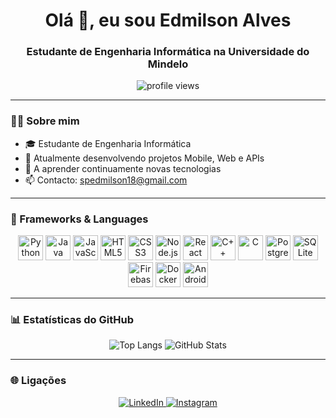 <h1 align="center">Olá 👋, eu sou Edmilson Alves</h1>
<h3 align="center">Estudante de Engenharia Informática na Universidade do Mindelo</h3>

<p align="center">
  <img src="https://komarev.com/ghpvc/?username=Edmilson-999&label=Profile%20views&color=0e75b6&style=flat" alt="profile views" />
</p>

---

### 🧑‍💻 Sobre mim

- 🎓 Estudante de Engenharia Informática
- 🔭 Atualmente desenvolvendo projetos Mobile, Web e APIs
- 🌱 A aprender continuamente novas tecnologias
- 📫 Contacto: spedmilson18@gmail.com

---

### 🚀 Frameworks & Languages

<p align="center">
  <img src="https://cdn.jsdelivr.net/gh/devicons/devicon/icons/python/python-original.svg" height="40" alt="Python" />
  <img src="https://cdn.jsdelivr.net/gh/devicons/devicon/icons/java/java-original.svg" height="40" alt="Java" />
  <img src="https://cdn.jsdelivr.net/gh/devicons/devicon/icons/javascript/javascript-original.svg" height="40" alt="JavaScript" />
  <img src="https://cdn.jsdelivr.net/gh/devicons/devicon/icons/html5/html5-original.svg" height="40" alt="HTML5" />
  <img src="https://cdn.jsdelivr.net/gh/devicons/devicon/icons/css3/css3-original.svg" height="40" alt="CSS3" />
  <img src="https://cdn.jsdelivr.net/gh/devicons/devicon/icons/nodejs/nodejs-original.svg" height="40" alt="Node.js" />
  <img src="https://cdn.jsdelivr.net/gh/devicons/devicon/icons/react/react-original.svg" height="40" alt="React" />
  <img src="https://cdn.jsdelivr.net/gh/devicons/devicon/icons/cplusplus/cplusplus-original.svg" height="40" alt="C++" />
  <img src="https://cdn.jsdelivr.net/gh/devicons/devicon/icons/c/c-original.svg" height="40" alt="C" />
  <img src="https://cdn.jsdelivr.net/gh/devicons/devicon/icons/postgresql/postgresql-original.svg" height="40" alt="PostgreSQL" />
  <img src="https://cdn.jsdelivr.net/gh/devicons/devicon/icons/sqlite/sqlite-original.svg" height="40" alt="SQLite" />
  <img src="https://cdn.jsdelivr.net/gh/devicons/devicon/icons/firebase/firebase-plain.svg" height="40" alt="Firebase" />
  <img src="https://cdn.jsdelivr.net/gh/devicons/devicon/icons/docker/docker-original.svg" height="40" alt="Docker" />
  <img src="https://cdn.jsdelivr.net/gh/devicons/devicon/icons/androidstudio/androidstudio-original.svg" height="40" alt="Android Studio" />
</p>

---

### 📊 Estatísticas do GitHub

<p align="center">
  <img src="https://github-readme-stats.vercel.app/api/top-langs/?username=Edmilson-999&layout=compact&theme=dracula" alt="Top Langs" />
  <img src="https://github-readme-stats.vercel.app/api?username=Edmilson-999&show_icons=true&theme=dracula" alt="GitHub Stats" />
</p>

---

### 🌐 Ligações

<p align="center">
  <a href="https://www.linkedin.com/in/edmilson-spencer-708b30273/" target="_blank">
    <img src="https://img.shields.io/badge/LinkedIn-0A66C2?style=for-the-badge&logo=linkedin&logoColor=white" alt="LinkedIn" />
  </a>
  <a href="https://www.instagram.com/_e.alves99/" target="_blank">
    <img src="https://img.shields.io/badge/Instagram-E4405F?style=for-the-badge&logo=instagram&logoColor=white" alt="Instagram" />
  </a>
</p>
